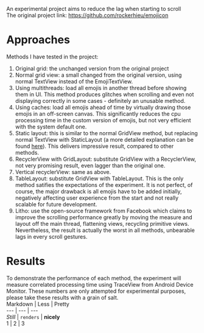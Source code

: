 An experimental project aims to reduce the lag when starting to scroll  
The original project link: https://github.com/rockerhieu/emojicon
# Approaches
Methods I have tested in the project:
1. Original grid: the unchanged version from the original project
2. Normal grid view: a small changed from the original version, using normal TextView instead of the EmojiTextView.
3. Using multithreads: load all emojis in another thread before showing them in UI. This method produces glitches when scrolling and even not displaying correctly in some cases - definitely an unusable method. 
4. Using caches: load all emojis ahead of time by virtually drawing those emojis in an off-screen canvas. This significantly reduces the cpu processing time in the custom version of emojis, but not very efficient with the system default one.
5. Static layout: this is similar to the normal GridView method, but replacing normal TextView with StaticLayout (a more detailed explanation can be found [here](https://engineering.instagram.com/improving-comment-rendering-on-android-a77d5db3d82e)). This delivers impressive result, compared to other methods.
6. RecyclerView with GridLayout: substitute GridView with a RecyclerView, not very promising result, even lagger than the original one.
7. Vertical recyclerView: same as above.
8. TableLayout: substitute GridView with TableLayout. This is the only method satifies the expectations of the experiment. It is not perfect, of course, the major drawback is all emojis have to be added initially, negatively affecting user experience from the start and not really scalable for future development.
9. Litho: use the open-source framework from Facebook which claims to improve the scrolling performance greatly by moving the measure and layout off the main thread, flattening views, recycling primitive views. Nevertheless, the result is actually the worst in all methods, unbearable lags in every scroll gestures.
# Results
To demonstrate the performance of each method, the experiment will measure correlated processing time using TraceView from Android Device Monitor. These numbers are only attempted for experimental purposes, please take these results with a grain of salt.  
Markdown | Less | Pretty  
--- | --- | ---  
*Still* | `renders` | **nicely**  
1 | 2 | 3  
